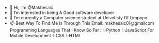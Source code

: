 - 👋 Hi, I’m @Makhesalc
- 👀 I’m interested in being A Good software developer
- 🌱 I’m currently a Computer science student at Univetisty Of Limpopo
- 📫 Best Way To Find Me Is Through This Email: makhesalc01@gmailcom 
Programming Languages That i Know So Far :
✨Python
✨JavaScript For Mobile Development 
✨CSS
✨HTML 
<!---
Makhesalc/Makhesalc is a ✨ special ✨ repository because its `README.md` (this file) appears on your GitHub profile.
You can click the Preview link to take a look at your changes.
--->
